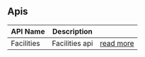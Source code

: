 ## Apis

|API Name|Description|   |
|--------|-----------|---|
|Facilities|Facilities api|[read more](./facilities/index.md)|